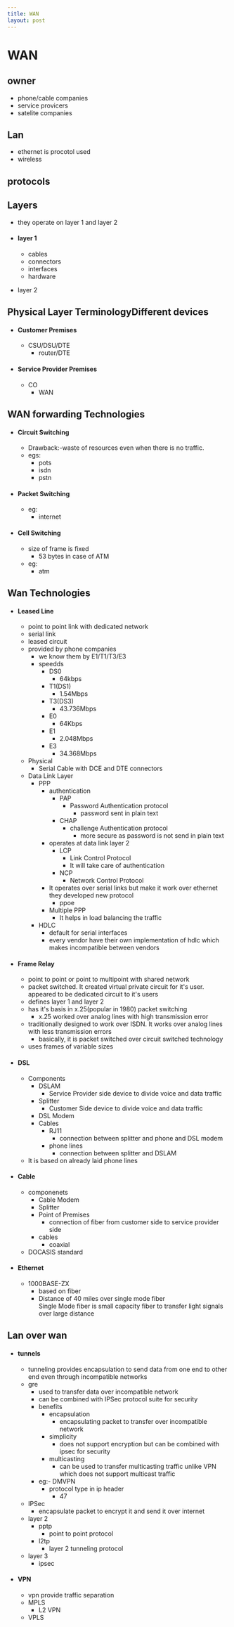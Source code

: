 ```yaml
---
title: WAN
layout: post
---
```

      
 # WAN  
 ## owner   
 * phone/cable companies   
 * service provicers   
 * satelite companies   
 ## Lan   
 * ethernet is procotol used   
 * wireless   
 ## protocols   
 ## Layers   
 * they operate on layer 1 and layer 2   
 *  #### layer 1   
  
 	* cables   
 	* connectors   
 	* interfaces   
 	* hardware   
 * layer 2   
 ## Physical Layer TerminologyDifferent devices   
 *  #### Customer Premises   
  
 	* CSU/DSU/DTE   
 		* router/DTE   
 *  #### Service Provider Premises   
  
 	* CO   
 		* WAN   
 ## WAN forwarding Technologies   
 *  #### Circuit Switching   
  
 	* Drawback:-waste of resources even when there is no traffic.   
 	* egs:   
 		* pots   
 		* isdn   
 		* pstn   
 *  #### Packet Switching   
  
 	* eg:   
 		* internet   
 *  #### Cell Switching   
  
 	* size of frame is fixed   
 		* 53 bytes in case of ATM   
 	* eg:   
 		* atm   
 ## Wan Technologies   
 *  #### Leased Line   
  
 	* point to point link with dedicated network   
 	* serial link   
 	* leased circuit   
 	* provided by phone companies   
 		* we know them by E1/T1/T3/E3   
 		* speedds   
 			* DS0   
 				* 64kbps   
 			* T1(DS1)   
 				* 1.54Mbps   
 			* T3(DS3)   
 				* 43.736Mbps   
 			* E0   
 				* 64Kbps   
 			* E1   
 				* 2.048Mbps   
 			* E3   
 				* 34.368Mbps   
 	* Physical   
 		* Serial Cable with DCE and DTE connectors   
 	* Data Link Layer   
 		* PPP   
 			* authentication   
 				* PAP   
 					* Password Authentication protocol   
 						* password sent in plain text   
 				* CHAP   
 					* challenge Authentication protocol   
 						* more secure as password is not send in plain text   
 			* operates at data link layer 2   
 				* LCP   
 					* Link Control Protocol   
 					* It will take care of authentication   
 				* NCP   
 					* Network Control Protocol   
 			* It operates over serial links but make it work over ethernet they developed new protocol   
 				* ppoe   
 			* Multiple PPP   
 				* It helps in load balancing the traffic   
 		* HDLC   
 			* default for serial interfaces   
 			* every vendor have their own implementation of hdlc which makes incompatible between vendors   
 *  #### Frame Relay   
  
 	* point to point or point to multipoint with shared network   
 	* packet switched. It created virtual private circuit for it's user. appeared to be dedicated circuit to it's users   
 	* defines layer 1 and layer 2   
 	* has it's basis in x.25(popular in 1980) packet switching   
 		* x.25 worked over analog lines with high transmission error   
 	* traditionally designed to work over ISDN. It works over analog lines with less transmission errors   
 		* basically, it is packet switched over circuit switched technology   
 	* uses frames of variable sizes   
 *  #### DSL   
  
 	* Components   
 		* DSLAM   
 			* Service Provider side device to divide voice and data traffic   
 		* Splitter   
 			* Customer Side device to divide voice and data traffic   
 		* DSL Modem   
 		* Cables   
 			* RJ11   
 				* connection between splitter and phone and DSL modem   
 			* phone lines   
 				* connection between splitter and DSLAM   
 	* It is based on already laid phone lines   
 *  #### Cable   
  
 	* componenets   
 		* Cable Modem   
 		* Splitter   
 		* Point of Premises   
 			* connection of fiber from customer side to service provider side   
 		* cables   
 			* coaxial   
 	* DOCASIS standard   
 *  #### Ethernet   
  
 	* 1000BASE-ZX   
 		* based on fiber   
 		* Distance of 40 miles over single mode fiber   
Single Mode fiber is small capacity fiber to transfer light signals over large distance  
  
 ## Lan over wan   
 *  #### tunnels   
  
 	* tunneling provides encapsulation to send data from one end to other end even through incompatible networks   
 	* gre   
 		* used to transfer data over incompatible network   
 		* can be combined with IPSec protocol suite for security   
 		* benefits   
 			* encapsulation   
 				* encapsulating packet to transfer over incompatible network   
 			* simplicity   
 				* does not support encryption but can be combined with ipsec for security   
 			* multicasting   
 				* can be used to transfer multicasting traffic unlike VPN which does not support multicast traffic   
 		* eg:- DMVPN   
 			* protocol type in ip header   
 				* 47   
 	* IPSec   
 		* encapsulate packet to encrypt it and send it over internet   
 	* layer 2   
 		* pptp   
 			* point to point protocol   
 		* l2tp   
 			* layer 2 tunneling protocol   
 	* layer 3   
 		* ipsec   
 *  #### VPN   
  
 	* vpn provide traffic separation   
 	* MPLS   
 		* L2 VPN   
 	* VPLS   
